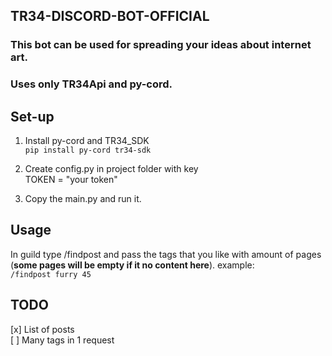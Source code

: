 ## TR34-DISCORD-BOT-OFFICIAL

### This bot can be used for spreading your ideas about internet art.
### Uses only TR34Api and py-cord.

## Set-up
1. Install py-cord and TR34_SDK\
```pip install py-cord tr34-sdk```

2. Create config.py in project folder with key\
 TOKEN = "your token"
3. Copy the main.py and run it.

## Usage

In guild type /findpost and pass the tags that you like with amount of pages (__some pages will be empty if it no content here__).
example:\
 ```/findpost furry 45```

## TODO

[x] List of posts\
[ ] Many tags in 1 request